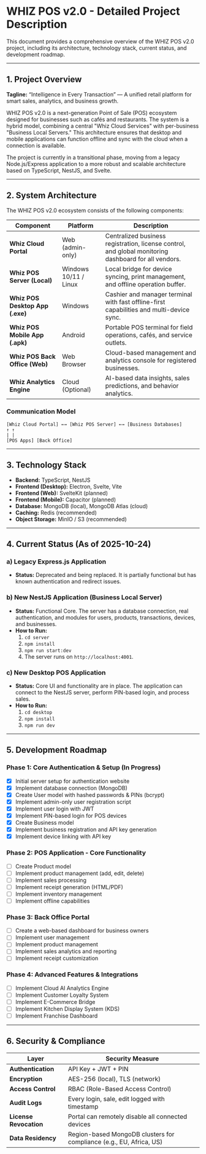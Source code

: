 # WHIZ POS v2.0 - Detailed Project Description

This document provides a comprehensive overview of the WHIZ POS v2.0 project, including its architecture, technology stack, current status, and development roadmap.

---

## 1. Project Overview

**Tagline:** “Intelligence in Every Transaction” — A unified retail platform for smart sales, analytics, and business growth.

WHIZ POS v2.0 is a next-generation Point of Sale (POS) ecosystem designed for businesses such as cafés and restaurants. The system is a hybrid model, combining a central "Whiz Cloud Services" with per-business "Business Local Servers." This architecture ensures that desktop and mobile applications can function offline and sync with the cloud when a connection is available.

The project is currently in a transitional phase, moving from a legacy Node.js/Express application to a more robust and scalable architecture based on TypeScript, NestJS, and Svelte.

---

## 2. System Architecture

The WHIZ POS v2.0 ecosystem consists of the following components:

| Component                      | Platform                | Description                                                                                             |
| ------------------------------ | ----------------------- | ------------------------------------------------------------------------------------------------------- |
| **Whiz Cloud Portal**          | Web (admin-only)        | Centralized business registration, license control, and global monitoring dashboard for all vendors.      |
| **Whiz POS Server (Local)**    | Windows 10/11 / Linux   | Local bridge for device syncing, print management, and offline operation buffer.                        |
| **Whiz POS Desktop App (.exe)**| Windows                 | Cashier and manager terminal with fast offline-first capabilities and multi-device sync.                  |
| **Whiz POS Mobile App (.apk)** | Android                 | Portable POS terminal for field operations, cafés, and service outlets.                                 |
| **Whiz POS Back Office (Web)** | Web Browser             | Cloud-based management and analytics console for registered businesses.                                 |
| **Whiz Analytics Engine**      | Cloud (Optional)        | AI-based data insights, sales predictions, and behavior analytics.                                      |

### Communication Model

```
[Whiz Cloud Portal] ←→ [Whiz POS Server] ←→ [Business Databases]
↑ ↑
| |
[POS Apps] [Back Office]
```

---

## 3. Technology Stack

*   **Backend:** TypeScript, NestJS
*   **Frontend (Desktop):** Electron, Svelte, Vite
*   **Frontend (Web):** SvelteKit (planned)
*   **Frontend (Mobile):** Capacitor (planned)
*   **Database:** MongoDB (local), MongoDB Atlas (cloud)
*   **Caching:** Redis (recommended)
*   **Object Storage:** MinIO / S3 (recommended)

---

## 4. Current Status (As of 2025-10-24)

### a) Legacy Express.js Application

*   **Status:** Deprecated and being replaced. It is partially functional but has known authentication and redirect issues.

### b) New NestJS Application (Business Local Server)

*   **Status:** Functional Core. The server has a database connection, real authentication, and modules for users, products, transactions, devices, and businesses.
*   **How to Run:**
    1.  `cd server`
    2.  `npm install`
    3.  `npm run start:dev`
    4.  The server runs on `http://localhost:4001`.

### c) New Desktop POS Application

*   **Status:** Core UI and functionality are in place. The application can connect to the NestJS server, perform PIN-based login, and process sales.
*   **How to Run:**
    1.  `cd desktop`
    2.  `npm install`
    3.  `npm run dev`

---

## 5. Development Roadmap

### Phase 1: Core Authentication & Setup (In Progress)

- [x] Initial server setup for authentication website
- [x] Implement database connection (MongoDB)
- [x] Create User model with hashed passwords & PINs (bcrypt)
- [x] Implement admin-only user registration script
- [x] Implement user login with JWT
- [x] Implement PIN-based login for POS devices
- [x] Create Business model
- [x] Implement business registration and API key generation
- [x] Implement device linking with API key

### Phase 2: POS Application - Core Functionality

- [ ] Create Product model
- [ ] Implement product management (add, edit, delete)
- [ ] Implement sales processing
- [ ] Implement receipt generation (HTML/PDF)
- [ ] Implement inventory management
- [ ] Implement offline capabilities

### Phase 3: Back Office Portal

- [ ] Create a web-based dashboard for business owners
- [ ] Implement user management
- [ ] Implement product management
- [ ] Implement sales analytics and reporting
- [ ] Implement receipt customization

### Phase 4: Advanced Features & Integrations

- [ ] Implement Cloud AI Analytics Engine
- [ ] Implement Customer Loyalty System
- [ ] Implement E-Commerce Bridge
- [ ] Implement Kitchen Display System (KDS)
- [ ] Implement Franchise Dashboard

---

## 6. Security & Compliance

| Layer              | Security Measure                                                    |
| ------------------ | ------------------------------------------------------------------- |
| **Authentication** | API Key + JWT + PIN                                                 |
| **Encryption**     | AES-256 (local), TLS (network)                                      |
| **Access Control** | RBAC (Role-Based Access Control)                                    |
| **Audit Logs**     | Every login, sale, edit logged with timestamp                     |
| **License Revocation** | Portal can remotely disable all connected devices                 |
| **Data Residency** | Region-based MongoDB clusters for compliance (e.g., EU, Africa, US) |
